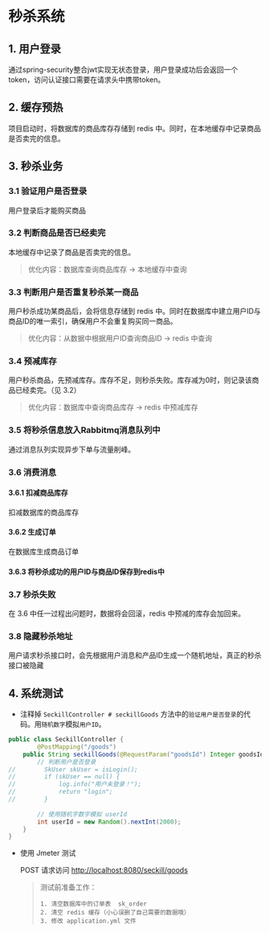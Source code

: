 # 秒杀系统

## 1. 用户登录

通过spring-security整合jwt实现无状态登录，用户登录成功后会返回一个token，访问认证接口需要在请求头中携带token。

## 2. 缓存预热

项目启动时，将数据库的商品库存存储到 redis 中。同时，在本地缓存中记录商品是否卖完的信息。

## 3. 秒杀业务

### 3.1 验证用户是否登录

用户登录后才能购买商品

### 3.2 判断商品是否已经卖完

本地缓存中记录了商品是否卖完的信息。

> 优化内容：数据库查询商品库存 -> 本地缓存中查询

### 3.3 判断用户是否重复秒杀某一商品

用户秒杀成功某商品后，会将信息存储到 redis 中。同时在数据库中建立用户ID与商品ID的唯一索引，确保用户不会重复购买同一商品。

> 优化内容：从数据中根据用户ID查询商品ID -> redis 中查询

### 3.4 预减库存

用户秒杀商品，先预减库存。库存不足，则秒杀失败。库存减为0时，则记录该商品已经卖完。（见 3.2）

> 优化内容：数据库中查询商品库存 -> redis 中预减库存

### 3.5 将秒杀信息放入Rabbitmq消息队列中

通过消息队列实现异步下单与流量削峰。

### 3.6 消费消息

#### 3.6.1 扣减商品库存

扣减数据库的商品库存

#### 3.6.2 生成订单

在数据库生成商品订单

#### 3.6.3 将秒杀成功的用户ID与商品ID保存到redis中

### 3.7 秒杀失败

在 3.6 中任一过程出问题时，数据将会回滚，redis 中预减的库存会加回来。

### 3.8 隐藏秒杀地址

用户请求秒杀接口时，会先根据用户消息和产品ID生成一个随机地址，真正的秒杀接口被隐藏

## 4. 系统测试

- 注释掉 `SeckillController # seckillGoods` 方法中的`验证用户是否登录`的代码。用`随机数字`模拟`用户ID`。

```java
public class SeckillController {
        @PostMapping("/goods")
    public String seckillGoods(@RequestParam("goodsId") Integer goodsId) {
        // 判断用户是否登录
//        SkUser skUser = isLogin();
//        if (skUser == null) {
//            log.info("用户未登录！");
//            return "login";
//        }
        
        // 使用随机字数字模拟 userId
        int userId = new Random().nextInt(2000);
    }
}
```

- 使用 Jmeter 测试

  POST 请求访问 [http://localhost:8080/seckill/goods](http://localhost:8080/seckill/goods)

  > 测试前准备工作：
  >
  > 	1. 清空数据库中的订单表  sk_order
  > 	2. 清空 redis 缓存（小心误删了自己需要的数据哦）
  > 	3. 修改 application.yml 文件

